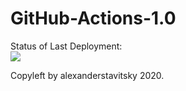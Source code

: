 # GitHub-Actions-1.0


Status of Last Deployment:<br>
<img src="https://github.com/alexanderstavitsky/github-actions1/workflows/github-actions1/badge.svg?branch=main"><br>


Copyleft by alexanderstavitsky 2020.
